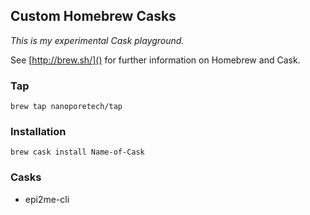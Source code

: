 ## Custom Homebrew Casks

*This is my experimental Cask playground.*

See [http://brew.sh/]() for further information on Homebrew and Cask.

### Tap
```code
brew tap nanoporetech/tap
```

### Installation
```code
brew cask install Name-of-Cask
```

### Casks
 *  epi2me-cli
